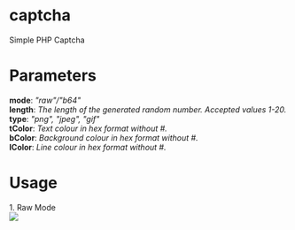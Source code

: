 # captcha
Simple PHP Captcha
# Parameters
<b>mode</b>: <i>"raw"/"b64"</i><br>
<b>length</b>: <i>The length of the generated random number. Accepted values 1-20.</i><br>
<b>type</b>: <i>"png", "jpeg", "gif"</i><br>
<b>tColor</b>: <i>Text colour in hex format without #.</i><br>
<b>bColor</b>: <i>Background colour in hex format without #.</i><br>
<b>lColor</b>: <i>Line colour in hex format without #.</i><br>
# Usage
<p>1. Raw Mode<br>
  <img src=/GellaiCaptcha.php?mode=raw&length=10&type=jpeg /></p>
